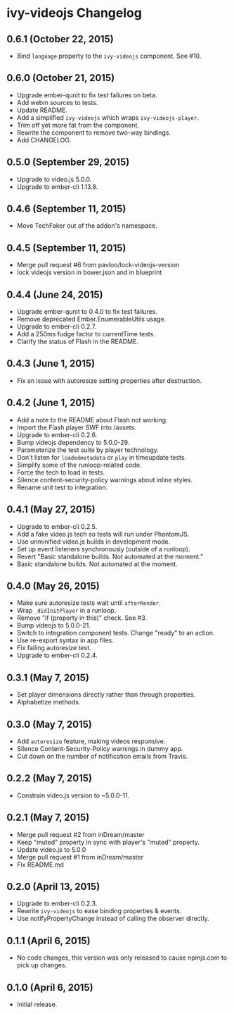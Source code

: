 # ivy-videojs Changelog

## 0.6.1 (October 22, 2015)

  * Bind `language` property to the `ivy-videojs` component. See #10.

## 0.6.0 (October 21, 2015)

  * Upgrade ember-qunit to fix test failures on beta.
  * Add webm sources to tests.
  * Update README.
  * Add a simplified `ivy-videojs` which wraps `ivy-videojs-player`.
  * Trim off yet more fat from the component.
  * Rewrite the component to remove two-way bindings.
  * Add CHANGELOG.

## 0.5.0 (September 29, 2015)

  * Upgrade to video.js 5.0.0.
  * Upgrade to ember-cli 1.13.8.

## 0.4.6 (September 11, 2015)

  * Move TechFaker out of the addon's namespace.

## 0.4.5 (September 11, 2015)

  * Merge pull request #6 from pavloo/lock-videojs-version
  * lock videojs version in bower.json and in blueprint

## 0.4.4 (June 24, 2015)

  * Upgrade ember-qunit to 0.4.0 to fix test failures.
  * Remove deprecated Ember.EnumerableUtils usage.
  * Upgrade to ember-cli 0.2.7.
  * Add a 250ms fudge factor to currentTime tests.
  * Clarify the status of Flash in the README.

## 0.4.3 (June 1, 2015)

  * Fix an issue with autoresize setting properties after destruction.

## 0.4.2 (June 1, 2015)

  * Add a note to the README about Flash not working.
  * Import the Flash player SWF into /assets.
  * Upgrade to ember-cli 0.2.6.
  * Bump videojs dependency to 5.0.0-29.
  * Parameterize the test suite by player technology.
  * Don't listen for `loadedmetadata` or `play` in timeupdate tests.
  * Simplify some of the runloop-related code.
  * Force the tech to load in tests.
  * Silence content-security-policy warnings about inline styles.
  * Rename unit test to integration.

## 0.4.1 (May 27, 2015)

  * Upgrade to ember-cli 0.2.5.
  * Add a fake video.js tech so tests will run under PhantomJS.
  * Use unminified video.js builds in development mode.
  * Set up event listeners synchronously (outside of a runloop).
  * Revert "Basic standalone builds. Not automated at the moment."
  * Basic standalone builds. Not automated at the moment.

## 0.4.0 (May 26, 2015)

  * Make sure autoresize tests wait until `afterRender`.
  * Wrap `_didInitPlayer` in a runloop.
  * Remove "if (property in this)" check. See #3.
  * Bump videojs to 5.0.0-21.
  * Switch to integration component tests. Change "ready" to an action.
  * Use re-export syntax in app files.
  * Fix failing autoresize test.
  * Upgrade to ember-cli 0.2.4.

## 0.3.1 (May 7, 2015)

  * Set player dimensions directly rather than through properties.
  * Alphabetize methods.

## 0.3.0 (May 7, 2015)

  * Add `autoresize` feature, making videos responsive.
  * Silence Content-Security-Policy warnings in dummy app.
  * Cut down on the number of notification emails from Travis.

## 0.2.2 (May 7, 2015)

  * Constrain video.js version to ~5.0.0-11.

## 0.2.1 (May 7, 2015)

  * Merge pull request #2 from inDream/master
  * Keep "muted" property in sync with player's "muted" property.
  * Update video.js to 5.0.0
  * Merge pull request #1 from inDream/master
  * Fix README.md

## 0.2.0 (April 13, 2015)

  * Upgrade to ember-cli 0.2.3.
  * Rewrite `ivy-videojs` to ease binding properties & events.
  * Use notifyPropertyChange instead of calling the observer directly.

## 0.1.1 (April 6, 2015)

  * No code changes, this version was only released to cause npmjs.com to pick up changes.

## 0.1.0 (April 6, 2015)

  * Initial release.
